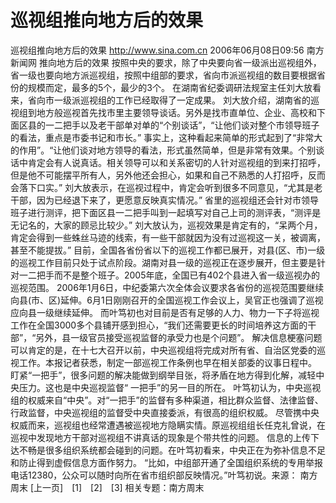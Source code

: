 # 巡视组推向地方后的效果

巡视组推向地方后的效果
http://www.sina.com.cn 2006年06月08日09:56 南方新闻网
推向地方后的效果
按照中央的要求，除了中央要向省一级派出巡视组外，省一级也要向地方派巡视组，按照中组部的要求，省向市派巡视组的数目要根据省份的规模而定，最多的5个，最少的3个。
在湖南省纪委调研法规室主任刘大放看来，省向市一级派巡视组的工作已经取得了一定成果。
刘大放介绍，湖南省的巡视组到地方般巡视首先找市里主要领导谈话。另外是找市直单位、企业、高校和下面区县的一二把手以及老干部单对单的“个别谈话”，“让他们谈对整个市领导班子的看法，重点是市委书记和市长。”
事实上，这种看起来简单的形式起到了“非常大的作用”。“让他们谈对地方领导的看法，形式虽然简单，但是非常有效果。个别谈话中肯定会有人说真话。相关领导可以和关系密切的人针对巡视组的到来打招呼，但是他不可能摆平所有人，另外他还会担心，如果和自己不熟悉的人打招呼，反而会落下口实。”
刘大放表示，在巡视过程中，肯定会听到很多不同意见，“尤其是老干部，因为已经退下来了，更愿意反映真实情况。”
省里的巡视组还会针对市领导班子进行测评，把下面区县一二把手叫到一起填写对自己上司的测评表，“测评是无记名的，大家的顾忌比较少。”
刘大放认为，巡视效果是肯定有的，“呆两个月，肯定会得到一些蛛丝马迹的线索，有一些干部就因为没有过巡视这一关，被调离，甚至不能提拔。”
目前，全国各省份省以下的巡视工作都已展开，对县(区、市)一级的巡视工作目前只处于试点阶段。湖南对县一级的巡视正在逐步展开，但主要是针对一二把手而不是整个班子。2005年底，全国已有402个县进入省一级巡视办的巡视范围。
2006年1月6日，中纪委第六次全体会议要求各省份的巡视范围要继续向县(市、区)延伸。6月1日刚刚召开的全国巡视工作会议上，吴官正也强调了巡视应向县一级继续延伸。
而叶笃初也对目前是否有足够的人力、物力一下子将巡视工作在全国3000多个县铺开感到担心，“我们还需要更长的时间培养这方面的干部”，“另外，县一级官员接受巡视监督的承受力也是个问题”。
解决信息梗塞问题
可以肯定的是，在十七大召开以前，中央巡视组将完成对所有省、自治区党委的巡视工作。本报记者获悉，制定一部巡视工作条例也早在相关部委的议事日程中。
盯紧“一把手”，很多问题的解决能做到纲举目张，将矛盾在地方得到化解，减轻中央压力。这也是中央巡视监督“ 一把手”的另一目的所在。
叶笃初认为，中央巡视组的权威来自“中央”。对“一把手”的监督有多种渠道，相比群众监督、法律监督、行政监督，中央巡视组的监督受中央直接委派，有很高的组织权威。
尽管携中央权威而来，巡视组也经常遭遇被巡视地方隐瞒实情。原巡视组组长任克礼曾说，在巡视中发现地方干部对巡视组不讲真话的现象是个带共性的问题。
信息的上传下达不畅是很多组织系统都会碰到的问题。在叶笃初看来，中央正在为弥补信息不足和防止得到虚假信息方面作努力。
“比如，中组部开通了全国组织系统的专用举报电话12380，公众可以随时向所在省市组织部反映情况。”叶笃初说。来源：
南方周末
[上一页]　[1]　[2]　[3]
相关专题：南方周末 

